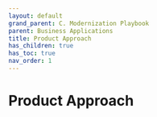 ```yaml
---
layout: default
grand_parent: C. Modernization Playbook
parent: Business Applications
title: Product Approach
has_children: true
has_toc: true
nav_order: 1
---
```


# Product Approach